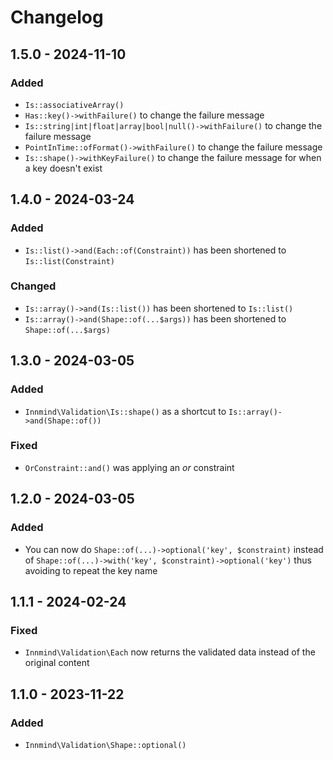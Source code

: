 # Changelog

## 1.5.0 - 2024-11-10

### Added

- `Is::associativeArray()`
- `Has::key()->withFailure()` to change the failure message
- `Is::string|int|float|array|bool|null()->withFailure()` to change the failure message
- `PointInTime::ofFormat()->withFailure()` to change the failure message
- `Is::shape()->withKeyFailure()` to change the failure message for when a key doesn't exist

## 1.4.0 - 2024-03-24

### Added

- `Is::list()->and(Each::of(Constraint))` has been shortened to `Is::list(Constraint)`

### Changed

- `Is::array()->and(Is::list())` has been shortened to `Is::list()`
- `Is::array()->and(Shape::of(...$args))` has been shortened to `Shape::of(...$args)`

## 1.3.0 - 2024-03-05

### Added

- `Innmind\Validation\Is::shape()` as a shortcut to `Is::array()->and(Shape::of())`

### Fixed

- `OrConstraint::and()` was applying an _or_ constraint

## 1.2.0 - 2024-03-05

### Added

- You can now do `Shape::of(...)->optional('key', $constraint)` instead of `Shape::of(...)->with('key', $constraint)->optional('key')` thus avoiding to repeat the key name

## 1.1.1 - 2024-02-24

### Fixed

- `Innmind\Validation\Each` now returns the validated data instead of the original content

## 1.1.0 - 2023-11-22

### Added

- `Innmind\Validation\Shape::optional()`
